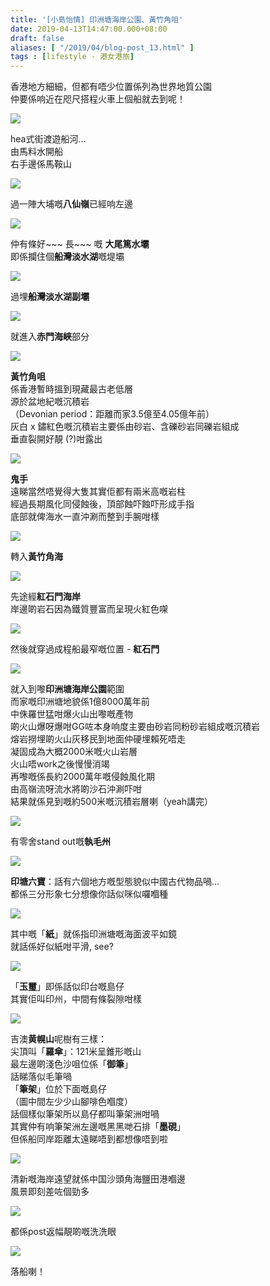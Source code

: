 ```yaml
---
title: '[小島怡情] 印洲塘海岸公園、黃竹角咀'
date: 2019-04-13T14:47:00.000+08:00
draft: false
aliases: [ "/2019/04/blog-post_13.html" ]
tags : [lifestyle - 港女港旅]
---
```


香港地方細細，但都有唔少位置係列為世界地質公園  
仲要係响近在咫尺搭程火車上個船就去到呢！

![](/images/doublehaven1.jpg)

hea式街渡遊船河…  
由馬料水開船  
右手邊係馬鞍山  

![](/images/doublehaven2.jpg)

過一陣大埔嘅**八仙嶺**已經响左邊

![](/images/doublehaven3.jpg)

仲有條好~~~ 長~~~ 嘅 **大尾篤水壩**  
即係攔住個**船灣淡水湖**嘅堤壩  

![](/images/doublehaven4.jpg)

過埋**船灣淡水湖副壩**

![](/images/doublehaven5.jpg)

就進入**赤門海峽**部分

![](/images/doublehaven6.jpg)

**黃竹角咀**  
係香港暫時搵到現藏最古老低層  
源於盆地紀嘅沉積岩  
（Devonian period：距離而家3.5億至4.05億年前）   
灰白 x 鏽紅色嘅沉積岩主要係由砂岩、含礫砂岩同礫岩組成  
垂直裂開好靚 (?)咁露出

![](/images/doublehaven7.jpg)

**鬼手**  
遠睇當然唔覺得大隻其實佢都有兩米高嘅岩柱  
經過長期風化同侵蝕後，頂部蝕吓蝕吓形成手指  
底部就俾海水一直沖涮而整到手腕咁樣  

![](/images/doublehaven8.jpg)

轉入**黃竹角海**  

![](/images/doublehaven9.jpg)

先途經**紅石門海岸**  
岸邊啲岩石因為鐵質豐富而呈現火紅色㗎  

![](/images/doublehaven10.jpg)

然後就穿過成程船最窄嘅位置 - **紅石門**  

![](/images/doublehaven11.jpg)

就入到嚟**印洲塘海岸公園**範圍  
而家嘅印洲塘地貌係1億8000萬年前  
中侏羅世猛咁爆火山出嚟嘅產物  
啲火山爆呀爆咁GG咗本身响度主要由砂岩同粉砂岩組成嘅沉積岩  
熔岩撈埋啲火山灰移民到地面仲硬埋賴死唔走  
凝固成為大概2000米嘅火山岩層  
火山唔work之後慢慢消竭  
再嚟嘅係長約2000萬年嘅侵蝕風化期  
由高嶺流呀流水將啲沙石沖涮吓咁  
結果就係見到嘅約500米嘅沉積岩層喇（yeah講完）  

![](/images/doublehaven12.jpg)

有零舍stand out嘅**執毛州**  

![](/images/doublehaven13.jpg)

**印塘六寶**：話有六個地方嘅型態貌似中國古代物品喎…  
都係三分形象七分想像你話似咪似囉嗰種  

![](/images/doublehaven14.jpg)

其中嘅「**紙**」就係指印洲塘嘅海面波平如鏡  
就話係好似紙咁平滑, see?  

![](/images/doublehaven15.jpg)

「**玉璽**」即係話似印台嘅島仔  
其實佢叫印州，中間有條裂隙咁樣  

![](/images/doublehaven16.jpg)

吉澳**黄幌山**呢樹有三樣：  
尖頂叫「**羅傘**」：121米呈錐形嘅山  
最左邊啲淺色沙咀位係「**御筆**」  
話睇落似毛筆喎  
「**筆架**」位於下面嘅島仔  
（圖中間左少少山腳啡色嗰度）  
話個樣似筆架所以島仔都叫筆架洲咁喎  
其實仲有响筆架洲左邊嘅黑黑哋石排「**墨硯**」  
但係船同岸距離太遠睇唔到都想像唔到啦  

![](/images/doublehaven17.jpg)

清新嘅海岸遠望就係中国沙頭角海鹽田港嗰邊  
風景即刻差咗個勁多  

![](/images/doublehaven18.jpg)

都係post返幅靚啲嘅洗洗眼  

![](/images/doublehaven19.jpg)

落船喇！
